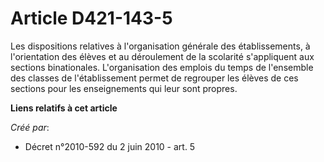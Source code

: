# Article D421-143-5

Les dispositions relatives à l'organisation générale des établissements, à l'orientation des élèves et au déroulement de la
scolarité s'appliquent aux sections binationales. L'organisation des emplois du temps de l'ensemble des classes de
l'établissement permet de regrouper les élèves de ces sections pour les enseignements qui leur sont propres.

**Liens relatifs à cet article**

_Créé par_:

  - Décret n°2010-592 du 2 juin 2010 - art. 5
